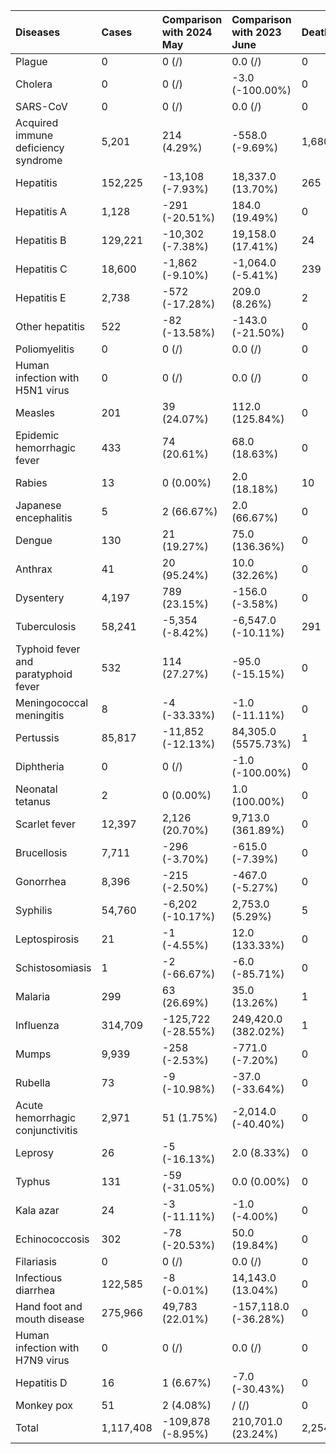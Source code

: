 | Diseases                            | Cases     | Comparison with 2024 May   | Comparison with 2023 June   | Deaths   | Comparison with 2024 May   | Comparison with 2023 June   |
|:------------------------------------|:----------|:---------------------------|:----------------------------|:---------|:---------------------------|:----------------------------|
| Plague                              | 0         | 0 (/)                      | 0.0 (/)                     | 0        | 0 (/)                      | 0.0 (/)                     |
| Cholera                             | 0         | 0 (/)                      | -3.0 (-100.00%)             | 0        | 0 (/)                      | 0.0 (/)                     |
| SARS-CoV                            | 0         | 0 (/)                      | 0.0 (/)                     | 0        | 0 (/)                      | 0.0 (/)                     |
| Acquired immune deficiency syndrome | 5,201     | 214 (4.29%)                | -558.0 (-9.69%)             | 1,680    | 69 (4.28%)                 | -112.0 (-6.25%)             |
| Hepatitis                           | 152,225   | -13,108 (-7.93%)           | 18,337.0 (13.70%)           | 265      | 70 (35.90%)                | 59.0 (28.64%)               |
| Hepatitis A                         | 1,128     | -291 (-20.51%)             | 184.0 (19.49%)              | 0        | 0 (/)                      | 0.0 (/)                     |
| Hepatitis B                         | 129,221   | -10,302 (-7.38%)           | 19,158.0 (17.41%)           | 24       | 4 (20.00%)                 | 4.0 (20.00%)                |
| Hepatitis C                         | 18,600    | -1,862 (-9.10%)            | -1,064.0 (-5.41%)           | 239      | 65 (37.36%)                | 53.0 (28.49%)               |
| Hepatitis E                         | 2,738     | -572 (-17.28%)             | 209.0 (8.26%)               | 2        | 1 (100.00%)                | 2.0 (/)                     |
| Other hepatitis                     | 522       | -82 (-13.58%)              | -143.0 (-21.50%)            | 0        | 0 (/)                      | 0.0 (/)                     |
| Poliomyelitis                       | 0         | 0 (/)                      | 0.0 (/)                     | 0        | 0 (/)                      | 0.0 (/)                     |
| Human infection with H5N1 virus     | 0         | 0 (/)                      | 0.0 (/)                     | 0        | 0 (/)                      | 0.0 (/)                     |
| Measles                             | 201       | 39 (24.07%)                | 112.0 (125.84%)             | 0        | 0 (/)                      | 0.0 (/)                     |
| Epidemic hemorrhagic fever          | 433       | 74 (20.61%)                | 68.0 (18.63%)               | 0        | -2 (-100.00%)              | -2.0 (-100.00%)             |
| Rabies                              | 13        | 0 (0.00%)                  | 2.0 (18.18%)                | 10       | 0 (0.00%)                  | 1.0 (11.11%)                |
| Japanese encephalitis               | 5         | 2 (66.67%)                 | 2.0 (66.67%)                | 0        | 0 (/)                      | 0.0 (/)                     |
| Dengue                              | 130       | 21 (19.27%)                | 75.0 (136.36%)              | 0        | 0 (/)                      | 0.0 (/)                     |
| Anthrax                             | 41        | 20 (95.24%)                | 10.0 (32.26%)               | 0        | -1 (-100.00%)              | 0.0 (/)                     |
| Dysentery                           | 4,197     | 789 (23.15%)               | -156.0 (-3.58%)             | 0        | 0 (/)                      | 0.0 (/)                     |
| Tuberculosis                        | 58,241    | -5,354 (-8.42%)            | -6,547.0 (-10.11%)          | 291      | 40 (15.94%)                | -33.0 (-10.19%)             |
| Typhoid fever and paratyphoid fever | 532       | 114 (27.27%)               | -95.0 (-15.15%)             | 0        | 0 (/)                      | 0.0 (/)                     |
| Meningococcal meningitis            | 8         | -4 (-33.33%)               | -1.0 (-11.11%)              | 0        | 0 (/)                      | 0.0 (/)                     |
| Pertussis                           | 85,817    | -11,852 (-12.13%)          | 84,305.0 (5575.73%)         | 1        | -1 (-50.00%)               | 1.0 (/)                     |
| Diphtheria                          | 0         | 0 (/)                      | -1.0 (-100.00%)             | 0        | 0 (/)                      | 0.0 (/)                     |
| Neonatal tetanus                    | 2         | 0 (0.00%)                  | 1.0 (100.00%)               | 0        | 0 (/)                      | 0.0 (/)                     |
| Scarlet fever                       | 12,397    | 2,126 (20.70%)             | 9,713.0 (361.89%)           | 0        | 0 (/)                      | 0.0 (/)                     |
| Brucellosis                         | 7,711     | -296 (-3.70%)              | -615.0 (-7.39%)             | 0        | -1 (-100.00%)              | 0.0 (/)                     |
| Gonorrhea                           | 8,396     | -215 (-2.50%)              | -467.0 (-5.27%)             | 0        | 0 (/)                      | 0.0 (/)                     |
| Syphilis                            | 54,760    | -6,202 (-10.17%)           | 2,753.0 (5.29%)             | 5        | -2 (-28.57%)               | 4.0 (400.00%)               |
| Leptospirosis                       | 21        | -1 (-4.55%)                | 12.0 (133.33%)              | 0        | 0 (/)                      | 0.0 (/)                     |
| Schistosomiasis                     | 1         | -2 (-66.67%)               | -6.0 (-85.71%)              | 0        | 0 (/)                      | 0.0 (/)                     |
| Malaria                             | 299       | 63 (26.69%)                | 35.0 (13.26%)               | 1        | 1 (/)                      | -1.0 (-50.00%)              |
| Influenza                           | 314,709   | -125,722 (-28.55%)         | 249,420.0 (382.02%)         | 1        | -3 (-75.00%)               | 0.0 (0.00%)                 |
| Mumps                               | 9,939     | -258 (-2.53%)              | -771.0 (-7.20%)             | 0        | 0 (/)                      | 0.0 (/)                     |
| Rubella                             | 73        | -9 (-10.98%)               | -37.0 (-33.64%)             | 0        | 0 (/)                      | 0.0 (/)                     |
| Acute hemorrhagic conjunctivitis    | 2,971     | 51 (1.75%)                 | -2,014.0 (-40.40%)          | 0        | 0 (/)                      | 0.0 (/)                     |
| Leprosy                             | 26        | -5 (-16.13%)               | 2.0 (8.33%)                 | 0        | 0 (/)                      | 0.0 (/)                     |
| Typhus                              | 131       | -59 (-31.05%)              | 0.0 (0.00%)                 | 0        | 0 (/)                      | 0.0 (/)                     |
| Kala azar                           | 24        | -3 (-11.11%)               | -1.0 (-4.00%)               | 0        | 0 (/)                      | 0.0 (/)                     |
| Echinococcosis                      | 302       | -78 (-20.53%)              | 50.0 (19.84%)               | 0        | 0 (/)                      | 0.0 (/)                     |
| Filariasis                          | 0         | 0 (/)                      | 0.0 (/)                     | 0        | 0 (/)                      | 0.0 (/)                     |
| Infectious diarrhea                 | 122,585   | -8 (-0.01%)                | 14,143.0 (13.04%)           | 0        | 0 (/)                      | 0.0 (/)                     |
| Hand foot and mouth disease         | 275,966   | 49,783 (22.01%)            | -157,118.0 (-36.28%)        | 0        | 0 (/)                      | 0.0 (/)                     |
| Human infection with H7N9 virus     | 0         | 0 (/)                      | 0.0 (/)                     | 0        | 0 (/)                      | 0.0 (/)                     |
| Hepatitis D                         | 16        | 1 (6.67%)                  | -7.0 (-30.43%)              | 0        | 0 (/)                      | 0.0 (/)                     |
| Monkey pox                          | 51        | 2 (4.08%)                  | / (/)                       | 0        | 0 (/)                      | / (/)                       |
| Total                               | 1,117,408 | -109,878 (-8.95%)          | 210,701.0 (23.24%)          | 2,254    | 170 (8.16%)                | -83.0 (-3.55%)              |